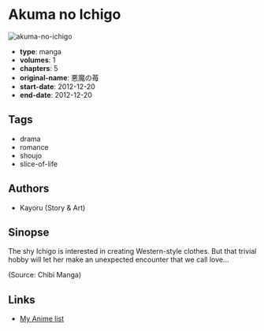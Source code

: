 # Akuma no Ichigo

![akuma-no-ichigo](https://cdn.myanimelist.net/images/manga/2/92533.jpg)

-   **type**: manga
-   **volumes**: 1
-   **chapters**: 5
-   **original-name**: 悪魔の苺
-   **start-date**: 2012-12-20
-   **end-date**: 2012-12-20

## Tags

-   drama
-   romance
-   shoujo
-   slice-of-life

## Authors

-   Kayoru (Story & Art)

## Sinopse

The shy Ichigo is interested in creating Western-style clothes. But that trivial hobby will let her make an unexpected encounter that we call love...

(Source: Chibi Manga)

## Links

-   [My Anime list](https://myanimelist.net/manga/52405/Akuma_no_Ichigo)
